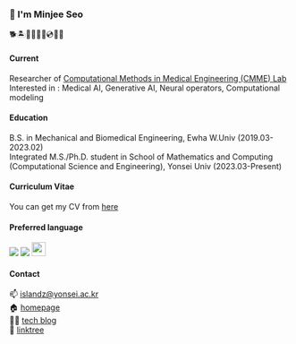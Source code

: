 ### 🐬 I'm Minjee Seo

🐕🏝️🍻🍾🎆🎸💿🧘👻

#### Current

Researcher of [Computational Methods in Medical Engineering (CMME) Lab](https://sites.google.com/view/yoonlabyonsei/)<br/>
Interested in : Medical AI, Generative AI, Neural operators, Computational modeling

#### Education

B.S. in Mechanical and Biomedical Engineering, Ewha W.Univ (2019.03-2023.02) <br/>
Integrated M.S./Ph.D. student in School of Mathematics and Computing (Computational Science and Engineering), Yonsei Univ (2023.03-Present)

#### Curriculum Vitae

You can get my CV from [here](https://drive.google.com/file/d/1PnQjiTVA7OMEDG4gW2cv8uxXaHL7r9ly/view?usp=sharing)

#### Preferred language

<img src="https://img.shields.io/badge/-Python-3776AB?style=flat&logo=Python&logoColor=white"/> <img src="https://img.shields.io/badge/-Pytorch-EE4C2C?style=flat&logo=Pytorch&logoColor=white"/> <img src="https://www.svgrepo.com/show/373830/matlab.svg" width="25" height="25"/>

#### Contact

📫 islandz@yonsei.ac.kr<br/>
🏠 [homepage](https://minjee-seo.github.io)<br/>
👩‍💻 [tech blog](https://minmiin.tistory.com)<br/>
🔎 [linktree](https://linktr.ee/minmiin)<br/>
